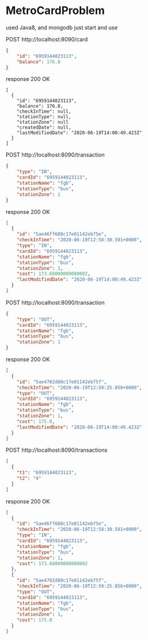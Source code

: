 # MetroCardProblem

used Java8, and mongodb
just start and use

POST http://localhost:8090/card
```json
{
    "id": "6959144023113",
    "balance": 176.8
}
```
response 200 OK
```
[
  {
    "id": "6959144023113",
    "balance": 176.8,
    "checkInTime": null,
    "stationType": null,
    "stationZone": null
    "createdDate": null,
    "lastModifiedDate": "2020-06-19T14:00:49.423Z"
  }
]
```

POST http://localhost:8090/transaction
```json
{
    "type": "IN",
    "cardId": "6959144023113",
    "stationName": "fgb",
    "stationType": "bus",
    "stationZone": 1
}
```
response 200 OK
```json
[
  {
    "id": "5ae46ff680c17e01142eb75e",
    "checkInTime": "2020-06-19T12:58:30.591+0000",
    "type": "IN",
    "cardId": "6959144023113",
    "stationName": "fgb",
    "stationType": "bus",
    "stationZone": 1,
    "cost": 173.60000000000002,
    "lastModifiedDate": "2020-06-19T14:00:49.423Z"
  }
]
```
POST http://localhost:8090/transaction
```json
{
    "type": "OUT",
    "cardId": "6959144023113",
    "stationName": "fgb",
    "stationType": "bus",
    "stationZone": 1
}
```
response 200 OK
```json
[
  {
    "id": "5ae4702d80c17e01142eb75f",
    "checkInTime": "2020-06-19T12:59:25.856+0000",
    "type": "OUT",
    "cardId": "6959144023113",
    "stationName": "fgb",
    "stationType": "bus",
    "stationZone": 1,
    "cost": 175.0,
    "lastModifiedDate": "2020-06-19T14:00:49.423Z"
  }
]
```
POST http://localhost:8090/transactions
```json
[
  {
    "t1": "6959144023113",
    "t2": "4"
  }
]
```
response 200 OK
```json
[
  {
    "id": "5ae46ff680c17e01142eb75e",
    "checkInTime": "2020-06-19T12:58:30.591+0000",
    "type": "IN",
    "cardId": "6959144023113",
    "stationName": "fgb",
    "stationType": "bus",
    "stationZone": 1,
    "cost": 173.60000000000002
  },
  {
    "id": "5ae4702d80c17e01142eb75f",
    "checkInTime": "2020-06-19T12:59:25.856+0000",
    "type": "OUT",
    "cardId": "6959144023113",
    "stationName": "fgb",
    "stationType": "bus",
    "stationZone": 1,
    "cost": 175.0
  }
]
```

